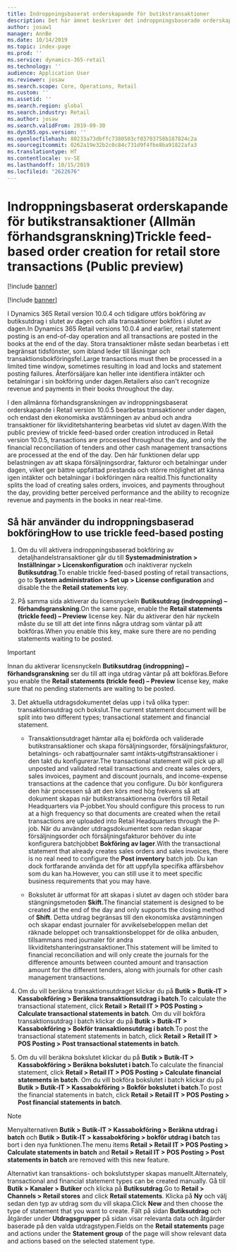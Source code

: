 ```yaml
---
title: Indroppningsbaserat orderskapande för butikstransaktioner
description: Det här ämnet beskriver det indroppningsbaserade orderskapandet för butikstransaktioner i Microsoft Dynamics 365 Retail.
author: josaw1
manager: AnnBe
ms.date: 10/14/2019
ms.topic: index-page
ms.prod: ''
ms.service: dynamics-365-retail
ms.technology: ''
audience: Application User
ms.reviewer: josaw
ms.search.scope: Core, Operations, Retail
ms.custom: ''
ms.assetid: ''
ms.search.region: global
ms.search.industry: Retail
ms.author: josaw
ms.search.validFrom: 2019-09-30
ms.dyn365.ops.version: ''
ms.openlocfilehash: 80233a73dbffc7380503cf03703758b187824c2a
ms.sourcegitcommit: 0262a19e32b2c0c84c731d9f4fbe8ba91822afa3
ms.translationtype: HT
ms.contentlocale: sv-SE
ms.lasthandoff: 10/15/2019
ms.locfileid: "2622676"
---
```

# <a name="trickle-feed-based-order-creation-for-retail-store-transactions-public-preview"></a><span data-ttu-id="82c1a-103">Indroppningsbaserat orderskapande för butikstransaktioner (Allmän förhandsgranskning)</span><span class="sxs-lookup"><span data-stu-id="82c1a-103">Trickle feed-based order creation for retail store transactions (Public preview)</span></span>

[!include [banner](includes/banner.md)]

[!include [banner](includes/preview-banner.md)]

<span data-ttu-id="82c1a-104">I Dynamics 365 Retail version 10.0.4 och tidigare utförs bokföring av butiksutdrag i slutet av dagen och alla transaktioner bokförs i slutet av dagen.</span><span class="sxs-lookup"><span data-stu-id="82c1a-104">In Dynamics 365 Retail versions 10.0.4 and earlier, retail statement posting is an end-of-day operation and all transactions are posted in the books at the end of the day.</span></span> <span data-ttu-id="82c1a-105">Stora transaktioner måste sedan bearbetas i ett begränsat tidsfönster, som ibland leder till låsningar och transaktionsbokföringsfel.</span><span class="sxs-lookup"><span data-stu-id="82c1a-105">Large transactions must then be processed in a limited time window, sometimes resulting in load and locks and statement posting failures.</span></span> <span data-ttu-id="82c1a-106">Återförsäljare kan heller inte identifiera intäkter och betalningar i sin bokföring under dagen.</span><span class="sxs-lookup"><span data-stu-id="82c1a-106">Retailers also can't recognize revenue and payments in their books throughout the day.</span></span>

<span data-ttu-id="82c1a-107">I den allmänna förhandsgranskningen av indroppningsbaserat orderskapande i Retail version 10.0.5 bearbetas transaktioner under dagen, och endast den ekonomiska avstämningen av anbud och andra transaktioner för likviditetshantering bearbetas vid slutet av dagen.</span><span class="sxs-lookup"><span data-stu-id="82c1a-107">With the public preview of trickle feed-based order creation introduced in Retail version 10.0.5, transactions are processed throughout the day, and only the financial reconciliation of tenders and other cash management transactions are processed at the end of the day.</span></span> <span data-ttu-id="82c1a-108">Den här funktionen delar upp belastningen av att skapa försäljningsordrar, fakturor och betalningar under dagen, vilket ger bättre uppfattad prestanda och större möjlighet att känna igen intäkter och betalningar i bokföringen nära realtid.</span><span class="sxs-lookup"><span data-stu-id="82c1a-108">This functionality splits the load of creating sales orders, invoices, and payments throughout the day, providing better perceived performance and the ability to recognize revenue and payments in the books in near real-time.</span></span> 


## <a name="how-to-use-trickle-feed-based-posting"></a><span data-ttu-id="82c1a-109">Så här använder du indroppningsbaserad bokföring</span><span class="sxs-lookup"><span data-stu-id="82c1a-109">How to use trickle feed-based posting</span></span>
  
1. <span data-ttu-id="82c1a-110">Om du vill aktivera indroppningsbaserad bokföring av detaljhandelstransaktioner går du till **Systemadministration > Inställningar > Licenskonfiguration** och inaktiverar nyckeln **Butiksutdrag**.</span><span class="sxs-lookup"><span data-stu-id="82c1a-110">To enable trickle feed-based posting of retail transactions, go to **System administration > Set up > License configuration** and disable the the **Retail statements** key.</span></span>

2. <span data-ttu-id="82c1a-111">På samma sida aktiverar du licensnyckeln **Butiksutdrag (indroppning) – förhandsgranskning**.</span><span class="sxs-lookup"><span data-stu-id="82c1a-111">On the same page, enable the **Retail statements (trickle feed) – Preview** license key.</span></span> <span data-ttu-id="82c1a-112">När du aktiverar den här nyckeln måste du se till att det inte finns några utdrag som väntar på att bokföras.</span><span class="sxs-lookup"><span data-stu-id="82c1a-112">When you enable this key, make sure there are no pending statements waiting to be posted.</span></span> 

> [!Important]
> <span data-ttu-id="82c1a-113">Innan du aktiverar licensnyckeln **Butiksutdrag (indroppning) – förhandsgranskning** ser du till att inga utdrag väntar på att bokföras.</span><span class="sxs-lookup"><span data-stu-id="82c1a-113">Before you enable the **Retail statements (trickle feed) – Preview** license key, make sure that no pending statements are waiting to be posted.</span></span>

3. <span data-ttu-id="82c1a-114">Det aktuella utdragsdokumentet delas upp i två olika typer: transaktionsutdrag och bokslut.</span><span class="sxs-lookup"><span data-stu-id="82c1a-114">The current statement document will be split into two different types; transactional statement and financial statement.</span></span>

      - <span data-ttu-id="82c1a-115">Transaktionsutdraget hämtar alla ej bokförda och validerade butikstransaktioner och skapa försäljningsorder, försäljningsfakturor, betalnings- och rabattjournaler samt intäkts‑utgiftstransaktioner i den takt du konfigurerar.</span><span class="sxs-lookup"><span data-stu-id="82c1a-115">The transactional statement will pick up all unposted and validated retail transactions and create sales orders, sales invoices, payment and discount journals, and income-expense transactions at the cadence that you configure.</span></span> <span data-ttu-id="82c1a-116">Du bör konfigurera den här processen så att den körs med hög frekvens så att dokument skapas när butikstransaktionerna överförs till Retail Headquarters via P‑jobbet.</span><span class="sxs-lookup"><span data-stu-id="82c1a-116">You should configure this process to run at a high frequency so that documents are created when the retail transactions are uploaded into Retail Headquarters through the P-job.</span></span> <span data-ttu-id="82c1a-117">När du använder utdragsdokumentet som redan skapar försäljningsorder och försäljningsfakturor behöver du inte konfigurera batchjobbet **Bokföring av lager**.</span><span class="sxs-lookup"><span data-stu-id="82c1a-117">With the transactional statement that already creates sales orders and sales invoices, there is no real need to configure the **Post inventory** batch job.</span></span> <span data-ttu-id="82c1a-118">Du kan dock fortfarande använda det för att uppfylla specifika affärsbehov som du kan ha.</span><span class="sxs-lookup"><span data-stu-id="82c1a-118">However, you can still use it to meet specific business requirements that you may have.</span></span>  
      
     - <span data-ttu-id="82c1a-119">Bokslutet är utformat för att skapas i slutet av dagen och stöder bara stängningsmetoden **Skift.**</span><span class="sxs-lookup"><span data-stu-id="82c1a-119">The financial statement is designed to be created at the end of the day and only supports the closing method of **Shift**.</span></span> <span data-ttu-id="82c1a-120">Detta utdrag begränsas till den ekonomiska avstämningen och skapar endast journaler för avvikelsebeloppen mellan det räknade beloppet och transaktionsbeloppet för de olika anbuden, tillsammans med journaler för andra likviditetshanteringstransaktioner.</span><span class="sxs-lookup"><span data-stu-id="82c1a-120">This statement will be limited to financial reconciliation and will only create the journals for the difference amounts between           counted amount and transaction amount for the different tenders, along with journals for other cash management transactions.</span></span>   

4. <span data-ttu-id="82c1a-121">Om du vill beräkna transaktionsutdraget klickar du på **Butik > Butik‑IT > Kassabokföring > Beräkna transaktionsutdrag i batch**.</span><span class="sxs-lookup"><span data-stu-id="82c1a-121">To calculate the transactional statement, click **Retail > Retail IT > POS Posting > Calculate transactional statements in batch**.</span></span> <span data-ttu-id="82c1a-122">Om du vill bokföra transaktionsutdrag i batch klickar du på **Butik > Butik‑IT > Kassabokföring > Bokför transaktionsutdrag i batch**.</span><span class="sxs-lookup"><span data-stu-id="82c1a-122">To post the transactional statement statements in batch, click **Retail > Retail IT > POS Posting > Post transactional statements in batch**.</span></span>

5. <span data-ttu-id="82c1a-123">Om du vill beräkna bokslutet klickar du på **Butik > Butik‑IT > Kassabokföring > Beräkna bokslutet i batch**.</span><span class="sxs-lookup"><span data-stu-id="82c1a-123">To calculate the financial statement, click **Retail > Retail IT > POS Posting > Calculate financial statements in batch**.</span></span> <span data-ttu-id="82c1a-124">Om du vill bokföra bokslutet i batch klickar du på **Butik > Butik‑IT > Kassabokföring > Bokför bokslutet i batch**.</span><span class="sxs-lookup"><span data-stu-id="82c1a-124">To post the financial statements in batch, click **Retail > Retail IT > POS Posting > Post financial statements in batch**.</span></span>

> [!NOTE]
> <span data-ttu-id="82c1a-125">Menyalternativen **Butik > Butik‑IT > Kassabokföring > Beräkna utdrag i batch** och **Butik > Butik‑IT > kassabokföring > bokför utdrag i batch** tas bort i den nya funktionen.</span><span class="sxs-lookup"><span data-stu-id="82c1a-125">The menu items **Retail > Retail IT > POS Posting > Calculate statements in batch** and **Retail > Retail IT > POS Posting > Post statements in batch** are removed with this new feature.</span></span>

<span data-ttu-id="82c1a-126">Alternativt kan transaktions- och bokslutstyper skapas manuellt.</span><span class="sxs-lookup"><span data-stu-id="82c1a-126">Alternately, transactional and financial statement types can be created manually.</span></span> <span data-ttu-id="82c1a-127">Gå till **Butik > Kanaler > Butiker** och klicka på **Butiksutdrag**.</span><span class="sxs-lookup"><span data-stu-id="82c1a-127">Go to **Retail > Channels > Retail stores** and click **Retail statements**.</span></span> <span data-ttu-id="82c1a-128">Klicka på **Ny** och välj sedan den typ av utdrag som du vill skapa.</span><span class="sxs-lookup"><span data-stu-id="82c1a-128">Click **New** and then choose the type of statement that you want to create.</span></span> <span data-ttu-id="82c1a-129">Fält på sidan **Butiksutdrag** och åtgärder under **Utdragsgrupper** på sidan visar relevanta data och åtgärder baserade på den valda utdragstypen.</span><span class="sxs-lookup"><span data-stu-id="82c1a-129">Fields on the **Retail statements** page and actions under the **Statement group** of the page will show relevant data and actions based on the selected statement type.</span></span>
